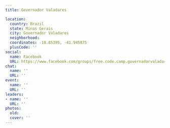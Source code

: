 ```yaml
---
title: Governador Valadares

location:
  country: Brazil
  state: Minas Gerais
  city: Governador Valadares
  neighborhood: 
  coordinates: -18.85395, -41.945875
  plusCode: ''
social:
  name: Facebook
  URL: https://www.facebook.com/groups/free.code.camp.governadorvaladares
chat:
  name: ''
  URL: ''
event:
  name: ''
  URL: ''
leaders:
- name: ''
  URL: ''
photos:
  old: 
  cover: ''
---
```

